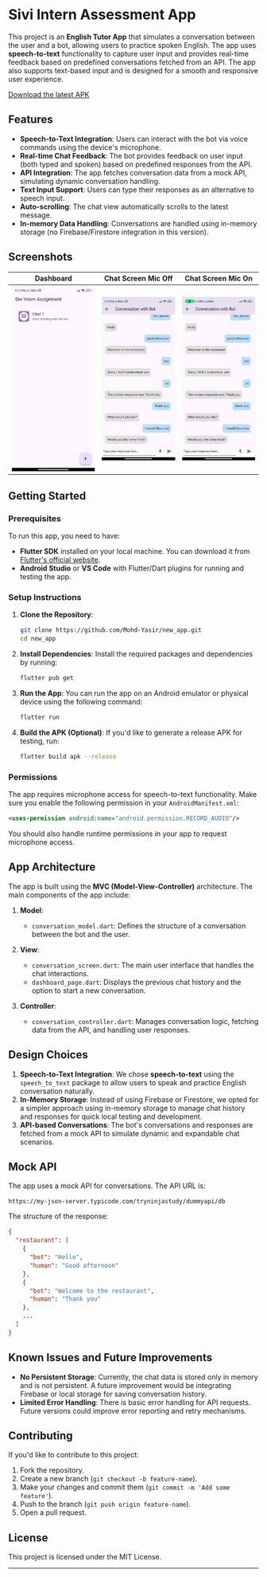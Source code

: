 # Sivi Intern Assessment App

This project is an **English Tutor App** that simulates a conversation between the user and a bot, allowing users to practice spoken English. The app uses **speech-to-text** functionality to capture user input and provides real-time feedback based on predefined conversations fetched from an API. The app also supports text-based input and is designed for a smooth and responsive user experience.

[Download the latest APK](https://github.com/yourusername/repositoryname/blob/main/release-apk/app-release.apk?raw=true)

## Features

- **Speech-to-Text Integration**: Users can interact with the bot via voice commands using the device's microphone.
- **Real-time Chat Feedback**: The bot provides feedback on user input (both typed and spoken) based on predefined responses from the API.
- **API Integration**: The app fetches conversation data from a mock API, simulating dynamic conversation handling.
- **Text Input Support**: Users can type their responses as an alternative to speech input.
- **Auto-scrolling**: The chat view automatically scrolls to the latest message.
- **In-memory Data Handling**: Conversations are handled using in-memory storage (no Firebase/Firestore integration in this version).

## Screenshots

| Dashboard                        | Chat Screen Mic Off                                 |      Chat Screen Mic On                       | 
|----------------------------------|-----------------------------------------------------|------------------------------------------------|
| ![Dashboard](Screenshot/ss1.jpg) | ![Chat Screen Mic Off](Screenshot/ss2withoutmic.jpg) | ![Chat Screen Mic On](Screenshot/ss3withmic.jpg) 

## Getting Started

### Prerequisites

To run this app, you need to have:

- **Flutter SDK** installed on your local machine. You can download it from [Flutter's official website](https://flutter.dev/docs/get-started/install).
- **Android Studio** or **VS Code** with Flutter/Dart plugins for running and testing the app.

### Setup Instructions

1. **Clone the Repository**:
   ```bash
   git clone https://github.com/Mohd-Yasir/new_app.git
   cd new_app
   ```

2. **Install Dependencies**:
   Install the required packages and dependencies by running:
   ```bash
   flutter pub get
   ```

3. **Run the App**:
   You can run the app on an Android emulator or physical device using the following command:
   ```bash
   flutter run
   ```

4. **Build the APK (Optional)**:
   If you'd like to generate a release APK for testing, run:
   ```bash
   flutter build apk --release
   ```

### Permissions

The app requires microphone access for speech-to-text functionality. Make sure you enable the following permission in your `AndroidManifest.xml`:

```xml
<uses-permission android:name="android.permission.RECORD_AUDIO"/>
```

You should also handle runtime permissions in your app to request microphone access.

## App Architecture

The app is built using the **MVC (Model-View-Controller)** architecture. The main components of the app include:

1. **Model**:
   - `conversation_model.dart`: Defines the structure of a conversation between the bot and the user.

2. **View**:
   - `conversation_screen.dart`: The main user interface that handles the chat interactions.
   - `dashboard_page.dart`: Displays the previous chat history and the option to start a new conversation.

3. **Controller**:
   - `conversation_controller.dart`: Manages conversation logic, fetching data from the API, and handling user responses.

## Design Choices

1. **Speech-to-Text Integration**: We chose **speech-to-text** using the `speech_to_text` package to allow users to speak and practice English conversation naturally.
2. **In-Memory Storage**: Instead of using Firebase or Firestore, we opted for a simpler approach using in-memory storage to manage chat history and responses for quick local testing and development.
3. **API-based Conversations**: The bot's conversations and responses are fetched from a mock API to simulate dynamic and expandable chat scenarios.

## Mock API

The app uses a mock API for conversations. The API URL is:
```plaintext
https://my-json-server.typicode.com/tryninjastudy/dummyapi/db
```

The structure of the response:
```json
{
  "restaurant": [
    {
      "bot": "Hello",
      "human": "Good afternoon"
    },
    {
      "bot": "Welcome to the restaurant",
      "human": "Thank you"
    },
    ...
  ]
}
```

## Known Issues and Future Improvements

- **No Persistent Storage**: Currently, the chat data is stored only in memory and is not persistent. A future improvement would be integrating Firebase or local storage for saving conversation history.
- **Limited Error Handling**: There is basic error handling for API requests. Future versions could improve error reporting and retry mechanisms.

## Contributing

If you'd like to contribute to this project:

1. Fork the repository.
2. Create a new branch (`git checkout -b feature-name`).
3. Make your changes and commit them (`git commit -m 'Add some feature'`).
4. Push to the branch (`git push origin feature-name`).
5. Open a pull request.

## License

This project is licensed under the MIT License.

---
